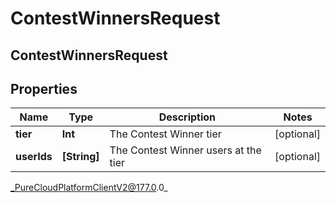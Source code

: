 # ContestWinnersRequest

## ContestWinnersRequest

## Properties

|Name | Type | Description | Notes|
|------------ | ------------- | ------------- | -------------|
| **tier** | **Int** | The Contest Winner tier | [optional] |
| **userIds** | **[String]** | The Contest Winner users at the tier | [optional] |



_PureCloudPlatformClientV2@177.0.0_

